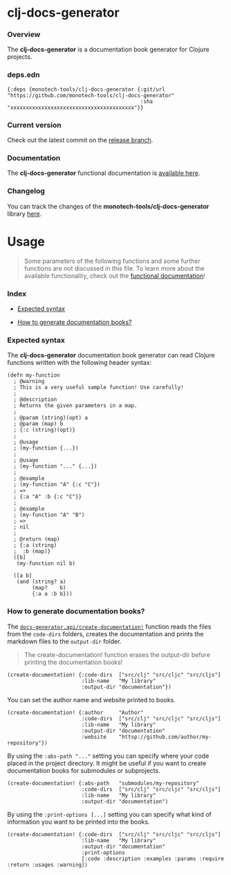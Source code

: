 
# clj-docs-generator

### Overview

The <strong>clj-docs-generator</strong> is a documentation book generator for Clojure projects.

### deps.edn

```
{:deps {monotech-tools/clj-docs-generator {:git/url "https://github.com/monotech-tools/clj-docs-generator"
                                           :sha     "xxxxxxxxxxxxxxxxxxxxxxxxxxxxxxxxxxxxxxxx"}}
```

### Current version

Check out the latest commit on the [release branch](https://github.com/monotech-tools/clj-docs-generator/tree/release).

### Documentation

The <strong>clj-docs-generator</strong> functional documentation is [available here](documentation/COVER.md).

### Changelog

You can track the changes of the <strong>monotech-tools/clj-docs-generator</strong> library [here](CHANGES.md).

# Usage

> Some parameters of the following functions and some further functions are not discussed in this file.
  To learn more about the available functionality, check out the [functional documentation](documentation/COVER.md)!

### Index

- [Expected syntax](#expected-syntax)

- [How to generate documentation books?](#how-to-generate-documentation-books)

### Expected syntax

The <strong>clj-docs-generator</strong> documentation book generator can read Clojure
functions written with the following header syntax:

```
(defn my-function
  ; @warning
  ; This is a very useful sample function! Use carefully!
  ;
  ; @description
  ; Returns the given parameters in a map.
  ;
  ; @param (string)(opt) a
  ; @param (map) b
  ; {:c (string)(opt)}
  ;
  ; @usage
  ; (my-function {...})
  ;
  ; @usage
  ; (my-function "..." {...})
  ;
  ; @example
  ; (my-function "A" {:c "C"})
  ; =>
  ; {:a "A" :b {:c "C"}}
  ;
  ; @example
  ; (my-function "A" "B")
  ; =>
  ; nil
  ;
  ; @return (map)
  ; {:a (string)
  ;  :b (map)}
  ([b]
   (my-function nil b)

  ([a b]
   (and (string? a)
        (map?    b)
        {:a a :b b}))
```

### How to generate documentation books?

The [`docs-generator.api/create-documentation!`](documentation/clj/docs/API.md#create-documentation)
function reads the files from the `code-dirs` folders, creates the documentation
and prints the markdown files to the `output-dir` folder.

> The create-documentation! function erases the output-dir before printing
  the documentation books!

```
(create-documentation! {:code-dirs  ["src/clj" "src/cljc" "src/cljs"]
                        :lib-name   "My library"
                        :output-dir "documentation"})
```

You can set the author name and website printed to books.

```
(create-documentation! {:author     "Author"
                        :code-dirs  ["src/clj" "src/cljc" "src/cljs"]
                        :lib-name   "My library"
                        :output-dir "documentation"
                        :website    "httsp://github.com/author/my-repository"})
```

By using the `:abs-path "..."` setting you can specify where your code placed in
the project directory. It might be useful if you want to create documentation books
for submodules or subprojects.

```
(create-documentation! {:abs-path   "submodules/my-repository"
                        :code-dirs  ["src/clj" "src/cljc" "src/cljs"]
                        :lib-name   "My library"
                        :output-dir "documentation")
```

By using the `:print-options [...]` setting you can specify what kind of information
you want to be printed into the books.

```
(create-documentation! {:code-dirs  ["src/clj" "src/cljc" "src/cljs"]
                        :lib-name   "My library"
                        :output-dir "documentation"
                        :print-options
                        [:code :description :examples :params :require :return :usages :warning])
```
